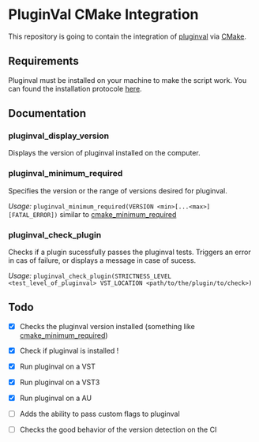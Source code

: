 # PluginVal CMake Integration

This repository is going to contain the integration of [pluginval](https://github.com/Tracktion/pluginval) via [CMake](https://cmake.org/).

## Requirements

Pluginval must be installed on your machine to make the script work.
You can found the installation protocole [here](https://github.com/Tracktion/pluginval#installation).

## Documentation

### pluginval_display_version

Displays the version of pluginval installed on the computer.

### pluginval_minimum_required

Specifies the version or the range of versions desired for pluginval.

_Usage:_ `pluginval_minimum_required(VERSION <min>[...<max>] [FATAL_ERROR])` similar to [cmake_minimum_required](https://cmake.org/cmake/help/latest/command/cmake_minimum_required.html)

### pluginval_check_plugin

Checks if a plugin sucessfully passes the pluginval tests.
Triggers an error in cas of failure, or displays a message in case of sucess.

_Usage:_ `pluginval_check_plugin(STRICTNESS_LEVEL <test_level_of_pluginval> VST_LOCATION <path/to/the/plugin/to/check>)`

## Todo

- [X] Checks the pluginval version installed (something like [cmake_minimum_required](https://cmake.org/cmake/help/latest/command/cmake_minimum_required.html))
- [X] Check if pluginval is installed !
- [X] Run pluginval on a VST
- [X] Run pluginval on a VST3
- [X] Run pluginval on a AU

- [ ] Adds the ability to pass custom flags to pluginval
- [ ] Checks the good behavior of the version detection on the CI
